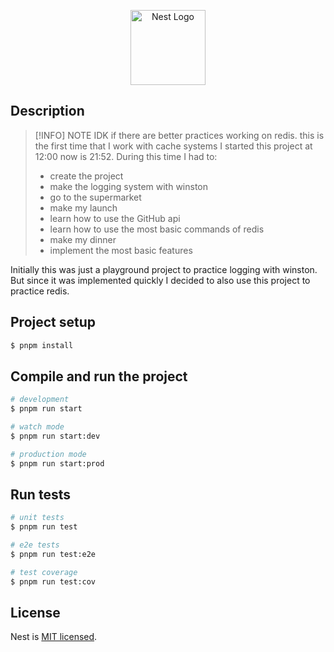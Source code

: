 <p align="center">
  <a href="http://nestjs.com/" target="blank"><img src="https://nestjs.com/img/logo-small.svg" width="120" alt="Nest Logo" /></a>
</p>

## Description

> [!INFO]
> NOTE IDK if there are better practices working on redis.
> this is the first time that I work with cache systems
> I started this project at 12:00 now is 21:52.
> During this time I had to:
> - create the project
> - make the logging system with winston
> - go to the supermarket
> - make my launch
> - learn how to use the GitHub api
> - learn how to use the most basic commands of redis
> - make my dinner
> - implement the most basic features

Initially this was just a playground project to practice logging with winston. But since it was implemented quickly
I decided to also use this project to practice redis.

## Project setup

```bash
$ pnpm install
```

## Compile and run the project

```bash
# development
$ pnpm run start

# watch mode
$ pnpm run start:dev

# production mode
$ pnpm run start:prod
```

## Run tests

```bash
# unit tests
$ pnpm run test

# e2e tests
$ pnpm run test:e2e

# test coverage
$ pnpm run test:cov
```

## License

Nest is [MIT licensed](https://github.com/nestjs/nest/blob/master/LICENSE).
